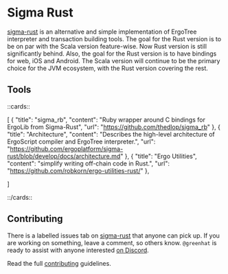 # Sigma Rust

[sigma-rust](https://github.com/ergoplatform/sigma-rust) is an alternative and simple implementation of ErgoTree interpreter and transaction building tools. The goal for the Rust version is to be on par with the Scala version feature-wise. Now Rust version is still significantly behind. Also, the goal for the Rust version is to have bindings for web, iOS and Android. The Scala version will continue to be the primary choice for the JVM ecosystem, with the Rust version covering the rest.

## Tools


::cards::

[
  {
    "title": "sigma_rb",
    "content": "Ruby wrapper around C bindings for ErgoLib from Sigma-Rust",
    "url": "https://github.com/thedlop/sigma_rb"
  },
  {
    "title": "Architecture",
    "content": "Describes the high-level architecture of ErgoScript compiler and ErgoTree interpreter.",
    "url": "https://github.com/ergoplatform/sigma-rust/blob/develop/docs/architecture.md"
  },
  {
    "title": "Ergo Utilities",
    "content": "simplify writing off-chain code in Rust.",
    "url": "https://github.com/robkorn/ergo-utilities-rust/"
  },

]

::/cards::


## Contributing
There is a labelled issues tab on [sigma-rust](https://github.com/ergoplatform/sigma-rust/issues?q=is%3Aissue+is%3Aopen+label%3A%22good+first+issue%22) that anyone can pick up.  If you are working on something, leave a comment, so others know. `@greenhat` is ready to assist with anyone interested [on Discord](https://discord.gg/Q86PNMwRsu).

Read the full [contributing](https://github.com/ergoplatform/sigma-rust/blob/develop/CONTRIBUTING.md) guidelines.